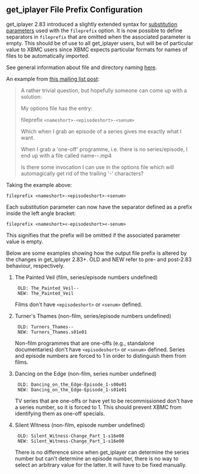 ## get_iplayer File Prefix Configuration

get_iplayer 2.83 introduced a slightly extended syntax for [substitution parameters](documentation#substitution-parameters) used with the `fileprefix` option.  It is now possible to define separators in `fileprefix` that are omitted when the associated parameter is empty.  This should be of use to all get_iplayer users, but will be of particular value to XBMC users since XBMC expects particular formats for names of files to be automatically imported.  

See general information about file and directory naming [here](documentation#filenames-and-directories).

An example from [this mailing list post](http://www.mail-archive.com/get_iplayer@lists.infradead.org/msg03745.html):

>A rather trivial question, but hopefully someone can come up with a solution:
>
>My options file has the entry:
>
>fileprefix `<nameshort>-<episodeshort>-<senum>`
>
>Which when I grab an episode of a series gives me exactly what I want.
>
>When I grab a 'one-off' programme, i.e. there is no series/episode, I end up with a file called name--.mp4
>
>Is there some invocation I can use in the options file which will automagically get rid of the trailing '-' characters?

Taking the example above:

	fileprefix <nameshort>-<episodeshort>-<senum>

Each substitution parameter can now have the separator defined as a prefix inside the left angle bracket:

	fileprefix <nameshort><-episodeshort><-senum>

This signifies that the prefix will be omitted if the associated parameter value is empty.

Below are some examples showing how the output file prefix is altered by the changes in get_iplayer 2.83+.  OLD and NEW refer to pre- and post-2.83 behaviour, respectively.

1. The Painted Veil (film, series/episode numbers undefined)

		OLD: The_Painted_Veil--
		NEW: The_Painted_Veil

	Films don't have `<episodeshort>` or `<senum>` defined.

2. Turner's Thames (non-film, series/episode numbers undefined)

		OLD: Turners_Thames--
		NEW: Turners_Thames.s01e01

	Non-film programmes that are one-offs (e.g., standalone documentaries) don't have `<episodeshort>` or `<senum>` defined. Series and episode numbers are forced to 1 in order to distinguish them from films.

3. Dancing on the Edge (non-film, series number undefined)

		OLD: Dancing_on_the_Edge-Episode_1-s00e01
		NEW: Dancing_on_the_Edge-Episode_1-s01e01

	TV series that are one-offs or have yet to be recommissioned don't have a series number, so it is forced to 1. This should prevent XBMC from identifying them as one-off specials.

4. Silent Witness (non-film, episode number undefined)

		OLD: Silent_Witness-Change_Part_1-s16e00
		NEW: Silent_Witness-Change_Part_1-s16e00

	There is no difference since when get_iplayer can determine the series number but can't determine an episode number, there is no way to select an arbitrary value for the latter. It will have to be fixed manually.